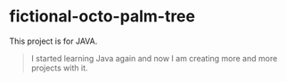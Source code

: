 # fictional-octo-palm-tree

This project is for JAVA.
> I started learning Java again and now I am creating more and more projects with it.
  
 
 
 
